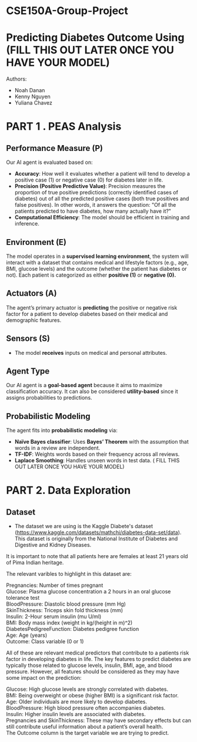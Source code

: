 # CSE150A-Group-Project

Predicting Diabetes Outcome Using (FILL THIS OUT LATER ONCE YOU HAVE YOUR MODEL)
==============================================

Authors:
- Noah Danan
- Kenny Nguyen
- Yuliana Chavez

PART 1 . PEAS Analysis
=============

Performance Measure (P)
-----------------------
Our AI agent is evaluated based on:

- **Accuracy**: How well it evaluates whether a patient will tend to develop a positive case (1) or negative case (0) for diabetes later in life.
- **Precision (Positive Predictive Value)**: Precision measures the proportion of true positive predictions (correctly identified cases of diabetes) out of all the predicted positive cases (both true positives and false positives). In other words, it answers the question: "Of all the patients predicted to have diabetes, how many actually have it?"
- **Computational Efficiency**: The model should be efficient in training and inference.

Environment (E)
---------------
The model operates in a **supervised learning environment**, the system will interact with a dataset that contains medical and lifestyle factors (e.g., age, BMI, glucose levels) and the outcome (whether the patient has diabetes or not). Each patient is categorized as either **positive (1)** or **negative (0).**

Actuators (A)
-------------
The agent’s primary actuator is **predicting** the positive or negative risk factor for a patient to develop diabetes based on their medical and demographic features.

Sensors (S)
-----------
- The model **receives** inputs on medical and personal attributes.

Agent Type
----------
Our AI agent is a **goal-based agent** because it aims to maximize classification accuracy. It can also be considered **utility-based** since it assigns probabilities to predictions.

Probabilistic Modeling
----------------------
The agent fits into **probabilistic modeling** via:

- **Naïve Bayes classifier**: Uses **Bayes’ Theorem** with the assumption that words in a review are independent.
- **TF-IDF**: Weights words based on their frequency across all reviews.
- **Laplace Smoothing**: Handles unseen words in test data. ( FILL THIS OUT LATER ONCE YOU HAVE YOUR MODEL)


PART 2. Data Exploration
=============

Dataset
-----------------------
- The dataset we are using is the Kaggle Diabete's dataset (https://www.kaggle.com/datasets/mathchi/diabetes-data-set/data). This dataset is originally from the National Institute of Diabetes and Digestive and Kidney Diseases.

It is important to note that all patients here are females at least 21 years old of Pima Indian heritage.

The relevant varibles to highlight in this dataset are: 

Pregnancies: Number of times pregnant  
Glucose: Plasma glucose concentration a 2 hours in an oral glucose tolerance test  
BloodPressure: Diastolic blood pressure (mm Hg)  
SkinThickness: Triceps skin fold thickness (mm)  
Insulin: 2-Hour serum insulin (mu U/ml)  
BMI: Body mass index (weight in kg/(height in m)^2)  
DiabetesPedigreeFunction: Diabetes pedigree function  
Age: Age (years)  
Outcome: Class variable (0 or 1)  

All of these are relevant medical predictors that contribute to a patients risk factor in developing diabetes in life.
The key features to predict diabetes are typically those related to glucose levels, insulin, BMI, age, and blood pressure. However, all features should be considered as they may have some impact on the prediction:

Glucose: High glucose levels are strongly correlated with diabetes.  
BMI: Being overweight or obese (higher BMI) is a significant risk factor.  
Age: Older individuals are more likely to develop diabetes.  
BloodPressure: High blood pressure often accompanies diabetes.  
Insulin: Higher insulin levels are associated with diabetes.  
Pregnancies and SkinThickness: These may have secondary effects but can still contribute useful information about a patient’s overall health.  
The Outcome column is the target variable we are trying to predict.  








